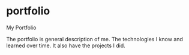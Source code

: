 # portfolio
My Portfolio

The portfolio is general description of me. The technologies I know and learned over time. It also have the projects I did.
